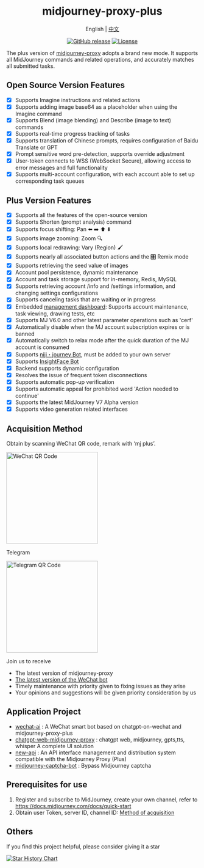 <div align="center">

<h1 align="center">midjourney-proxy-plus</h1>

English | [中文](./README.md)

[![GitHub release](https://img.shields.io/static/v1?label=release&message=v3.8.2&color=blue)](https://github.com/litter-coder/midjourney-proxy-plus)
[![License](https://img.shields.io/badge/license-Apache%202-4EB1BA.svg)](https://www.apache.org/licenses/LICENSE-2.0.html)

</div>

The plus version of [midjourney-proxy](https://github.com/novicezk/midjourney-proxy) adopts a brand new mode. It supports all MidJourney commands and related operations, and accurately matches all submitted tasks.

## Open Source Version Features
- [x] Supports Imagine instructions and related actions
- [x] Supports adding image base64 as a placeholder when using the Imagine command
- [x] Supports Blend (image blending) and Describe (image to text) commands
- [x] Supports real-time progress tracking of tasks
- [x] Supports translation of Chinese prompts, requires configuration of Baidu Translate or GPT
- [x] Prompt sensitive word pre-detection, supports override adjustment
- [x] User-token connects to WSS (WebSocket Secure), allowing access to error messages and full functionality
- [x] Supports multi-account configuration, with each account able to set up corresponding task queues

## Plus Version Features
- [x] Supports all the features of the open-source version
- [x] Supports Shorten (prompt analysis) command
- [x] Supports focus shifting: Pan ⬅️ ➡️ ⬆️ ⬇️
- [x] Supports image zooming: Zoom 🔍
- [x] Supports local redrawing: Vary (Region) 🖌
- [x] Supports nearly all associated button actions and the 🎛️ Remix mode
- [x] Supports retrieving the seed value of images
- [x] Account pool persistence, dynamic maintenance
- [x] Account and task storage support for in-memory, Redis, MySQL
- [x] Supports retrieving account /info and /settings information, and changing settings configurations
- [x] Supports canceling tasks that are waiting or in progress
- [x] Embedded [management dashboard](https://github.com/litter-coder/midjourney-proxy-admin): Supports account maintenance, task viewing, drawing tests, etc
- [x] Supports MJ V6.0 and other latest parameter operations such as 'cerf'
- [x] Automatically disable when the MJ account subscription expires or is banned
- [x] Automatically switch to relax mode after the quick duration of the MJ account is consumed
- [x] Supports [niji・journey Bot](https://discord.com/invite/nijijourney), must be added to your own server
- [x] Supports [InsightFace Bot](https://discord.com/api/oauth2/authorize?client_id=1090660574196674713&permissions=274877945856&scope=bot)
- [x] Backend supports dynamic configuration
- [x] Resolves the issue of frequent token disconnections
- [x] Supports automatic pop-up verification
- [x] Supports automatic appeal for prohibited word 'Action needed to continue'
- [x] Supports the latest MidJourney V7 Alpha version
- [x] Supports video generation related interfaces

## Acquisition Method

Obtain by scanning WeChat QR code, remark with ‘mj plus’.

 <img src="https://raw.githubusercontent.com/litter-coder/midjourney-proxy-plus/main/docs/manager-qrcode.jpeg" width="240" alt="WeChat QR Code"/>

Telegram

 <img src="https://raw.githubusercontent.com/litter-coder/midjourney-proxy-plus/main/docs/telegram-qrcode.png" width="240" alt="Telegram QR Code"/>

Join us to receive

- The latest version of midjourney-proxy
- [The latest version of the WeChat bot](https://github.com/litter-coder/wechat-ai)
- Timely maintenance with priority given to fixing issues as they arise
- Your opinions and suggestions will be given priority consideration by us

## Application Project
- [wechat-ai](https://github.com/litter-coder/wechat-ai) : A WeChat smart bot based on chatgpt-on-wechat and midjourney-proxy-plus
- [chatgpt-web-midjourney-proxy](https://github.com/Dooy/chatgpt-web-midjourney-proxy) : chatgpt web, midjourney, gpts,tts, whisper A complete UI solution
- [new-api](https://github.com/Calcium-Ion/new-api) : An API interface management and distribution system compatible with the Midjourney Proxy (Plus)
- [midjourney-captcha-bot](https://github.com/ye4241/midjourney-captcha-bot) : Bypass Midjourney captcha

## Prerequisites for use
1. Register and subscribe to MidJourney, create your own channel, refer to https://docs.midjourney.com/docs/quick-start
2. Obtain user Token, server ID, channel ID: [Method of acquisition](./docs/discord-params.md)

## Others
If you find this project helpful, please consider giving it a star

[![Star History Chart](https://api.star-history.com/svg?repos=litter-coder/midjourney-proxy-plus&type=Date)](https://star-history.com/#litter-coder/midjourney-proxy-plus&Date)
